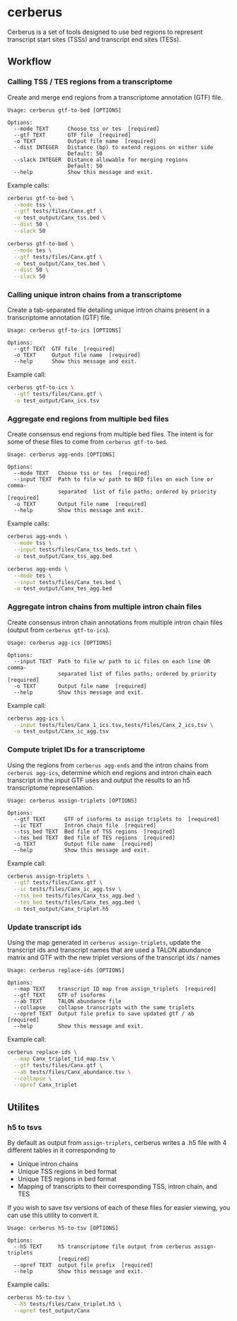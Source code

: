 # cerberus

Cerberus is a set of tools designed to use bed regions to represent transcript
start sites (TSSs) and transcript end sites (TESs).

## Workflow

### Calling TSS / TES regions from a transcriptome
Create and merge end regions from a transcriptome annotation (GTF) file.

```
Usage: cerberus gtf-to-bed [OPTIONS]

Options:
  --mode TEXT      Choose tss or tes  [required]
  --gtf TEXT       GTF file  [required]
  -o TEXT          Output file name  [required]
  --dist INTEGER   Distance (bp) to extend regions on either side
                   Default: 50
  --slack INTEGER  Distance allowable for merging regions
                   Default: 50
  --help           Show this message and exit.
```

Example calls:
```bash
cerberus gtf-to-bed \
  --mode tss \
  --gtf tests/files/Canx.gtf \
  -o test_output/Canx_tss.bed \
  --dist 50 \
  --slack 50

cerberus gtf-to-bed \
  --mode tes \
  --gtf tests/files/Canx.gtf \
  -o test_output/Canx_tes.bed \
  --dist 50 \
  --slack 50
```

<!-- Calls to generate test files:
```bash
cerberus gtf-to-bed \
  --mode tss \
  --gtf tests/files/Canx.gtf \
  -o tests/files/Canx_tss.bed \
  --dist 50 \
  --slack 50

cerberus gtf-to-bed \
  --mode tes \
  --gtf tests/files/Canx.gtf \
  -o tests/files/Canx_tes.bed \
  --dist 50 \
  --slack 50
``` -->

### Calling unique intron chains from a transcriptome
Create a tab-separated file detailing unique intron chains present in a
transcriptome annotation (GTF) file.

```
Usage: cerberus gtf-to-ics [OPTIONS]

Options:
  --gtf TEXT  GTF file  [required]
  -o TEXT     Output file name  [required]
  --help      Show this message and exit.
```

Example call:
```bash
cerberus gtf-to-ics \
  --gtf tests/files/Canx.gtf \
  -o test_output/Canx_ics.tsv
```

<!-- Calls to generate test files:
```bash
cerberus gtf-to-ics \
  --gtf tests/files/Canx.gtf \
  -o tests/files/Canx_ics.tsv

cerberus gtf-to-ics \
  --gtf tests/files/Canx_1.gtf \
  -o tests/files/Canx_1_ics.tsv

cerberus gtf-to-ics \
  --gtf tests/files/Canx_2.gtf \
  -o tests/files/Canx_2_ics.tsv
``` -->

### Aggregate end regions from multiple bed files
Create consensus end regions from multiple bed files. The intent is for some
of these files to come from `cerberus gtf-to-bed`.

```
Usage: cerberus agg-ends [OPTIONS]

Options:
  --mode TEXT   Choose tss or tes  [required]
  --input TEXT  Path to file w/ path to BED files on each line or comma-
                separated  list of file paths; ordered by priority  [required]
  -o TEXT       Output file name  [required]
  --help        Show this message and exit.
```

Example calls:
```bash
cerberus agg-ends \
  --mode tss \
  --input tests/files/Canx_tss_beds.txt \
  -o test_output/Canx_tss_agg.bed

cerberus agg-ends \
  --mode tes \
  --input tests/files/Canx_tes.bed \
  -o test_output/Canx_tes_agg.bed
```

<!-- Calls to generate test files
```bash
cerberus agg-ends \
  --mode tss \
  --input tests/files/Canx_tss_beds.txt \
  -o tests/files/Canx_tss_agg.bed

cerberus agg-ends \
  --mode tes \
  --input tests/files/Canx_tes.bed \
  -o tests/files/Canx_tes_agg.bed
``` -->

### Aggregate intron chains from multiple intron chain files
Create consensus intron chain annotations from multiple intron chain files
(output from `cerberus gtf-to-ics`).

```
Usage: cerberus agg-ics [OPTIONS]

Options:
  --input TEXT  Path to file w/ path to ic files on each line OR comma-
                separated list of files paths; ordered by priority  [required]
  -o TEXT       Output file name  [required]
  --help        Show this message and exit.
```

Example call:
```bash
cerberus agg-ics \
  --input tests/files/Canx_1_ics.tsv,tests/files/Canx_2_ics.tsv \
  -o test_output/Canx_ic_agg.tsv
```

<!-- Calls to generate test files
```bash
cerberus agg-ics \
  --input tests/files/Canx_ics.tsv \
  -o tests/files/Canx_ic_agg.tsv
``` -->

### Compute triplet IDs for a transcriptome
Using the regions from `cerberus agg-ends` and the intron chains from
`cerberus agg-ics`, determine which end regions and intron chain each transcript
in the input GTF uses and output the results to an h5 transcriptome representation.

```
Usage: cerberus assign-triplets [OPTIONS]

Options:
  --gtf TEXT      GTF of isoforms to assign triplets to  [required]
  --ic TEXT       Intron chain file  [required]
  --tss_bed TEXT  Bed file of TSS regions  [required]
  --tes_bed TEXT  Bed file of TES regions  [required]
  -o TEXT         Output file name  [required]
  --help          Show this message and exit.
```

Example call:
```bash
cerberus assign-triplets \
  --gtf tests/files/Canx.gtf \
  --ic tests/files/Canx_ic_agg.tsv \
  --tss_bed tests/files/Canx_tss_agg.bed \
  --tes_bed tests/files/Canx_tes_agg.bed \
  -o test_output/Canx_triplet.h5
```

<!-- Calls to generate test files:
```bash
cerberus assign-triplets \
  --gtf tests/files/Canx.gtf \
  --ic tests/files/Canx_ic_agg.tsv \
  --tss_bed tests/files/Canx_tss_agg.bed \
  --tes_bed tests/files/Canx_tes_agg.bed \
  -o tests/files/Canx_triplet.h5
``` -->

### Update transcript ids
Using the map generated in `cerberus assign-triplets`, update the transcript ids
and transcript names that are used a TALON abundance matrix and GTF with the new
triplet versions of the transcript ids / names

```
Usage: cerberus replace-ids [OPTIONS]

Options:
  --map TEXT    transcript ID map from assign_triplets  [required]
  --gtf TEXT    GTF of isoforms
  --ab TEXT     TALON abundance file
  --collapse    collapse transcripts with the same triplets
  --opref TEXT  Output file prefix to save updated gtf / ab  [required]
  --help        Show this message and exit.
```

Example call:
```bash
cerberus replace-ids \
  --map Canx_triplet_tid_map.tsv \
  --gtf tests/files/Canx.gtf \
  --ab tests/files/Canx_abundance.tsv \
  --collapse \
  --opref Canx_triplet
```

## Utilites

### h5 to tsvs
By default as output from `assign-triplets`, cerberus writes a .h5 file with
4 different tables in it corresponding to
* Unique intron chains
* Unique TSS regions in bed format
* Unique TES regions in bed format
* Mapping of transcripts to their corresponding TSS, intron chain, and TES

If you wish to save tsv versions of each of these files for easier viewing,
you can use this utility to convert it.

```
Usage: cerberus h5-to-tsv [OPTIONS]

Options:
  --h5 TEXT     h5 transcriptome file output from cerberus assign-triplets
                [required]
  --opref TEXT  output file prefix  [required]
  --help        Show this message and exit.
```

Example calls:
```bash
cerberus h5-to-tsv \
  --h5 tests/files/Canx_triplet.h5 \
  --opref test_output/Canx
```

<!-- Calls to generate test files:
```bash
cerberus h5-to-tsv \
  --h5 tests/files/Canx_triplet.h5 \
  --opref tests/files/Canx_triplet
``` -->
